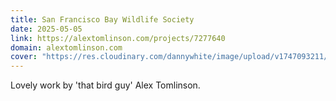 ```yaml
---
title: San Francisco Bay Wildlife Society
date: 2025-05-05
link: https://alextomlinson.com/projects/7277640
domain: alextomlinson.com
cover: "https://res.cloudinary.com/dannywhite/image/upload/v1747093211/links/sf-bay-wildlife-society-lockups"
---
```


Lovely work by 'that bird guy' Alex Tomlinson.
